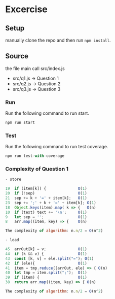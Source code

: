 # Excercise

## Setup

manually clone the repo and then run `npm install`.

## Source
the file main call src/index.js
- src/q1.js -> Question 1
- src/q2.js -> Question 2
- src/q3.js -> Question 3

### Run

Run the following command to run start.

```js
npm run start
```

### Test

Run the following command to run test coverage.

```js
npm run test-with-coverage
```

### Complexity of Question 1
```js
- store

19  if (item[k]) {              O(1)
20  if (!sep)                   O(1)
21  sep += k + '=' + item[k];   O(1)
23  sep += ';' + k + '=' + item[k]; O(1)
18  Object.keys(item).map( k => {   O(n)
10  if (text) text += '\n';     O(1)
9   let sep = '';               O(1)
8   arr.map((item, key) => {    O(n)

The complexity of algorithm: n.n/2 = O(n^2)
```

```js
- load

45  arrOut[k] = v;              O(1)
44  if (k && v) {               O(1)
43  const [k, v] = ele.split("="); O(1)
42  if (ele){                   O(1)
41  item = tmp.reduce((arrOut, ele) => { O(n)
40  let tmp = item.split(";");  O(1)
39  if (item) {                 O(1)
38  return arr.map((item, key) => { O(n)

The complexity of algorithm: n.n/2 = O(n^2)
```